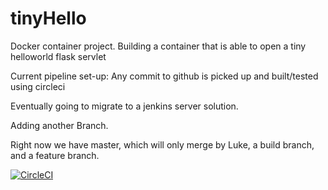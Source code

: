 # tinyHello
Docker container project. Building a container that is able to open a tiny helloworld flask servlet

Current pipeline set-up: Any commit to github is picked up and built/tested using circleci

Eventually going to migrate to a jenkins server solution.

Adding another Branch.


Right now we have master, which will only merge by Luke, a build branch, and a feature branch.

[![CircleCI](https://circleci.com/github/NoelXP/tinyHello.svg?style=svg)](https://circleci.com/github/NoelXP/tinyHello)
